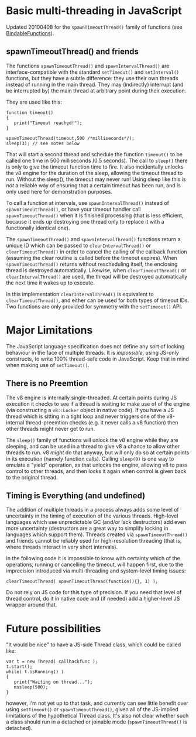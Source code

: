 

# Basic multi-threading in JavaScript #

Updated 20100408 for the `spawnTimeoutThread()` family of functions (see [BindableFunctions](BindableFunctions.md)).


## spawnTimeoutThread() and friends ##

The functions `spawnTimeoutThread()` and `spawnIntervalThread()` are interface-compatible with the standard `setTimeout()` and `setInterval()` functions, but they have a subtle difference: they use their own threads instead of running in the main thread. They may (indirectly) interrupt (and be interrupted by) the main thread at arbitrary point during their execution.

They are used like this:

```
function timeout()
{
   print("Timeout reached!");
}

spawnTimeoutThread(timeout,500 /*milliseconds*/);
sleep(3); // see notes below
```

That will start a second thread and schedule the function `timeout()` to be called one time in 500 milliseconds (0.5 seconds). The call to `sleep()` there is only to give the timeout function time to fire. It also incidentally unlocks the v8 engine for the duration of the sleep, allowing the timeout thread to run. Without the sleep(), the timeout may never run! Using sleep like this is _not_ a reliable way of ensuring that a certain timeout has been run, and is only used here for demonstration purposes.

To call a function at intervals, use `spawnIntervalThread()` instead of `spawnTimeoutThread()`, or have your timeout handler call `spawnTimeoutThread()` when it is finished processing (that is less efficient, because it ends up destroying one thread only to replace it with a functionally identical one).

The `spawnTimeoutThread()` and `spawnIntervalThread()` functions return a unique ID which can be passed to `clearIntervalThread()` or `clearTimeoutThread()` in order to cancel the calling of the callback function (assuming the clear routine is called before the timeout expires).  When `spawnTimeoutThread()` returns without rescheduling itself, the enclosing thread is destroyed automatically. Likewise, when `clearTimeoutThread()` or `clearIntervalThread()` are used, the thread will be destroyed automatically the next time it wakes up to execute.

In this implementation `clearIntervalThread()` is equivalent to `clearTimeoutThread()`, and either can be used for both types of timeout IDs. Two functions are only provided for symmetry with the `setTimeout()` API.

# Major Limitations #

The JavaScript language specification does not define any sort of locking behaviour in the face of multiple threads. It is _impossible_, using JS-only constructs, to write 100% thread-safe code in JavaScript. Keep that in mind when making use of `setTimeout()`.

## There is no Preemtion ##

The v8 engine is internally single-threaded. At certain points during JS execution it checks to see if a thread is waiting to make use of of the engine (via constructing a `v8::Locker` object in native code). If you have a JS thread which is sitting in a tight loop and never triggers one of the v8-internal thread-preemtion checks (e.g. it never calls a v8 function) then other threads might never get to run.

The `sleep()` family of functions will unlock the v8 engine while they are sleeping, and can be used in a thread to give v8 a chance to allow other threads to run. v8 _might_ do that anyway, but will only do so at certain points in its execution (namely function calls). Calling `sleep(0)` is one way to emulate a "yield" operation, as that unlocks the engine, allowing v8 to pass control to other threads, and then locks it again when control is given back to the original thread.

## Timing is Everything (and undefined) ##

The addition of multiple threads in a process always adds some level of uncertainty in the timing of execution of the various threads. High-level languages which use unpredictable GC (and/or lack destructors) add even more uncertainty (destructors are a great way to simplify locking in languages which support them). Threads created via `spawnTimeoutThread()` and friends cannot be reliably used for high-resolution threading (that is, where threads interact in very short intervals).

In the following code it is impossible to know with certainty which of the operations, running or cancelling the timeout, will happen first, due to the imprecision introduced via multi-threading and system-level timing issues:

```
clearTimeoutThread( spawnTimeoutThread(function(){}, 1) );
```

Do not rely on JS code for this type of precision. If you need that level of thread control, do it in native code and (if needed) add a higher-level JS wrapper around that.

# Future possibilities #

"It would be nice" to have a JS-side Thread class, which could be called like:

```
var t = new Thread( callbackfunc );
t.start();
while( t.isRunning() )
{
   print("Waiting on thread...");
   mssleep(500);
}
```

however, i'm not yet up to that task, and currently can see little benefit over using `setTimeout()` or `spawnTimeoutThread()`, given all of the JS-implied limitations of the hypothetical Thread class. It's also not clear whether such a class should run in a detached or joinable mode (`spawnTimeoutThread()` is detached).